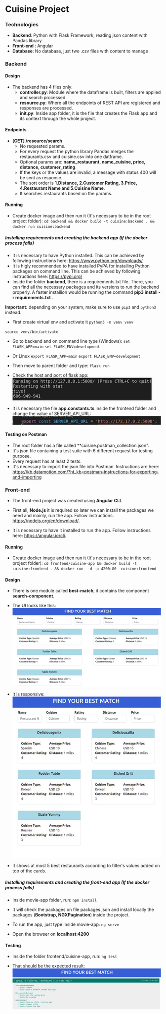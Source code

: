 # Cuisine Project

### Technologies

- **Backend**: Python with Flask Framework, reading json content with Pandas library
- **Front-end** : Angular
- **Database**: No database, just two .csv files with content to manage


### Backend

#### Design
+ The backend has 4 files only:
	* **controller.py**:  Module where the dataframe is built, filters are applied and search processed.
	* **resource.py**:  Where all the endpoints of REST API are registered and responses are processed.
	* **__init__.py**: Inside app folder, it is the file that creates the Flask app and its context through the whole project. 

#### Endpoints
- **[GET] /resource/search**
	- No requested params.
	- For every request the python library Pandas merges the restaurants.csv and cuisine.csv into one datframe. 
	- Optional params are: **name_restaurant, name_cuisine, price, distance, customer_rating**.
	- If the keys or the values are invalid, a message with status 400 will be sent as response.
	- The sort order is **1.Distance, 2.Customer Rating, 3.Price, 4.Restaurant Name and 5.Cuisine Name**.
	- It searches restaurants based on the params.

#### Running
- Create docker image and then run it (It's necessary to be in the root project folder):
`cd backend && docker build -t cuisine:backend . && docker run cuisine:backend`

##### Installing requirements and creating the backend app (**If the docker process fails**)
- It is necessary to have Python installed. This can be achieved by following instructions here:  https://www.python.org/downloads/
- It is higly recommended to have installed PyPA for installing Python packages on command line. This can be achieved by following instructions here: https://pypi.org/
- Inside the folder **backend**, there is a requirements.txt file.  There, you can find all the necessary packages and its versions to run the backend properly. A faster installion would be running the command **pip3 install -r requirements.txt** .

__Important:__ depending on your system, make sure to use `pip3` and `python3` instead.

- First create virtual env and activate it
`python3 -m venv venv`

`source venv/bin/activate`

- Go to backend and on command line type (Windows):
`set FLASK_APP=main`
`set FLASK_ENV=development`

- Or Linux
`export FLASK_APP=main`
`export FLASK_ENV=development`

- Then move to parent folder and type:
`flask run`

- Check the host and port of flask app:
![Alt text](hostport.jpg)

- It is necessary the file **app.constants.ts** inside the frontend folder and change the value of SERVER_API_URL:
![Alt text](serverapi.jpg)



#### Testing on Postman

- The root folder has a file called **cuisine.postman_collection.json".
- It's json file containing a test suite with 6 different request for testing purpose.
- Every request has at least 2 tests.
- It's necessary to import the json file into Postman. Instructions are here: https://kb.datamotion.com/?ht_kb=postman-instructions-for-exporting-and-importing


### Front-end

- The front-end project was created using **Angular CLI**.
- First all, **Node.js** it is required so later we can install the packages we need and mainly, run the app. Follow instructions: https://nodejs.org/en/download/.

- It is necessary to have it installed to run the app. Follow instructions here:  https://angular.io/cli.

#### Running 

- Create docker image and then run it (It's necessary to be in the root project folder):
`cd frontend/cuisine-app && docker build -t cuisine:frontend . && docker run  -d -p 4200:80  cuisine:frontend`

#### Design

- There is one module called **best-match**, it contains the component **search-component**.
- The UI looks like this:
![Alt text](ui.jpg)

- It is responsive:
![Alt text](responsive.jpg)

- It shows at most 5 best restaurants according to filter's values added on top of the cards.


##### Installing requirements and creating the front-end app (**If the docker process fails**)
- Inside movie-app folder, run:
`npm install`

- It will check the packages on file packages.json and install locally the packages (**Bootstrap, NGXPagination**) inside the project.

- To run the app, just type inside movie-app:
	 `ng serve`

- Open the browser on **localhost:4200**

#### Testing

- Inside the folder frontend/cuisine-app, run:
`ng test`

- That should be the expected result:
![Alt text](test.jpg)